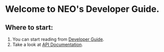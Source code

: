 # Welcome to NEO's **Developer Guide**.

## Where to start:

1. You can start reading from [Developer Guide](articles/introduction.md).
2. Take a look at [API Documentation](api/index.md).
